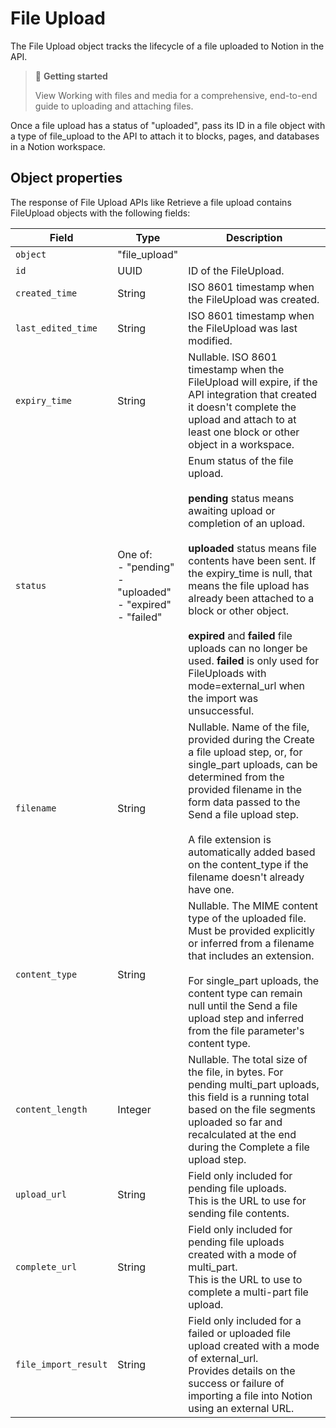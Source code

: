 # File Upload

The File Upload object tracks the lifecycle of a file uploaded to Notion in the API.

> 📘 **Getting started**
> 
> View Working with files and media for a comprehensive, end-to-end guide to uploading and attaching files.

Once a file upload has a status of "uploaded", pass its ID in a file object with a type of file_upload to the API to attach it to blocks, pages, and databases in a Notion workspace.

## Object properties

The response of File Upload APIs like Retrieve a file upload contains FileUpload objects with the following fields:

| Field | Type | Description |
|-------|------|-------------|
| `object` | "file_upload" | |
| `id` | UUID | ID of the FileUpload. |
| `created_time` | String | ISO 8601 timestamp when the FileUpload was created. |
| `last_edited_time` | String | ISO 8601 timestamp when the FileUpload was last modified. |
| `expiry_time` | String | Nullable. ISO 8601 timestamp when the FileUpload will expire, if the API integration that created it doesn't complete the upload and attach to at least one block or other object in a workspace. |
| `status` | One of:<br>- "pending"<br>- "uploaded"<br>- "expired"<br>- "failed" | Enum status of the file upload.<br><br>**pending** status means awaiting upload or completion of an upload.<br><br>**uploaded** status means file contents have been sent. If the expiry_time is null, that means the file upload has already been attached to a block or other object.<br><br>**expired** and **failed** file uploads can no longer be used. **failed** is only used for FileUploads with mode=external_url when the import was unsuccessful. |
| `filename` | String | Nullable. Name of the file, provided during the Create a file upload step, or, for single_part uploads, can be determined from the provided filename in the form data passed to the Send a file upload step.<br><br>A file extension is automatically added based on the content_type if the filename doesn't already have one. |
| `content_type` | String | Nullable. The MIME content type of the uploaded file. Must be provided explicitly or inferred from a filename that includes an extension.<br><br>For single_part uploads, the content type can remain null until the Send a file upload step and inferred from the file parameter's content type. |
| `content_length` | Integer | Nullable. The total size of the file, in bytes. For pending multi_part uploads, this field is a running total based on the file segments uploaded so far and recalculated at the end during the Complete a file upload step. |
| `upload_url` | String | Field only included for pending file uploads.<br>This is the URL to use for sending file contents. |
| `complete_url` | String | Field only included for pending file uploads created with a mode of multi_part.<br>This is the URL to use to complete a multi-part file upload. |
| `file_import_result` | String | Field only included for a failed or uploaded file upload created with a mode of external_url.<br>Provides details on the success or failure of importing a file into Notion using an external URL. |